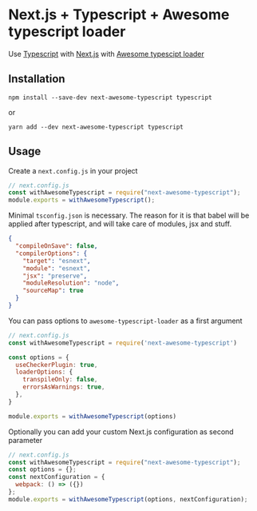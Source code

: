 # Next.js + Typescript + Awesome typescript loader

Use [Typescript](https://www.typescriptlang.org/) with [Next.js](https://github.com/zeit/next.js) with [Awesome typescipt loader](https://github.com/s-panferov/awesome-typescript-loader)

## Installation

```
npm install --save-dev next-awesome-typescript typescript
```

or

```
yarn add --dev next-awesome-typescript typescript
```

## Usage

Create a `next.config.js` in your project

```js
// next.config.js
const withAwesomeTypescript = require("next-awesome-typescript");
module.exports = withAwesomeTypescript();
```

Minimal `tsconfig.json` is necessary. The reason for it is that babel will be applied after typescript, and will take care of modules, jsx and stuff.

```json
{
  "compileOnSave": false,
  "compilerOptions": {
    "target": "esnext",
    "module": "esnext",
    "jsx": "preserve",
    "moduleResolution": "node",
    "sourceMap": true
  }
}
```

You can pass options to `awesome-typescript-loader` as a first argument

```js
// next.config.js
const withAwesomeTypescript = require('next-awesome-typescript')

const options = {
  useCheckerPlugin: true,
  loaderOptions: {
    transpileOnly: false,
    errorsAsWarnings: true,
  },
}

module.exports = withAwesomeTypescript(options)
```

Optionally you can add your custom Next.js configuration as second parameter

```js
// next.config.js
const withAwesomeTypescript = require("next-awesome-typescript");
const options = {};
const nextConfiguration = {
  webpack: () => ({})
};
module.exports = withAwesomeTypescript(options, nextConfiguration);
```
